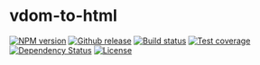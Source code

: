
# vdom-to-html

[![NPM version][npm-image]][npm-url]
[![Github release][github-image]][github-url]
[![Build status][travis-image]][travis-url]
[![Test coverage][coveralls-image]][coveralls-url]
[![Dependency Status][david-image]][david-url]
[![License][license-image]][license-url]

[npm-image]: https://img.shields.io/npm/v/vdom-to-html.svg?style=flat-square
[npm-url]: https://npmjs.org/package/vdom-to-html
[github-image]: http://img.shields.io/github/release/ntran13/vdom-to-html.svg?style=flat-square
[github-url]: https://github.com/ntran13/vdom-to-html/releases
[travis-image]: https://img.shields.io/travis/ntran13/vdom-to-html.svg?style=flat-square
[travis-url]: https://travis-ci.org/ntran13/vdom-to-html
[coveralls-image]: https://img.shields.io/coveralls/ntran13/vdom-to-html.svg?style=flat-square
[coveralls-url]: https://coveralls.io/r/ntran13/vdom-to-html?branch=master
[david-image]: http://img.shields.io/david/ntran13/vdom-to-html.svg?style=flat-square
[david-url]: https://david-dm.org/ntran13/vdom-to-html
[license-image]: http://img.shields.io/npm/l/vdom-to-html.svg?style=flat-square
[license-url]: LICENSE